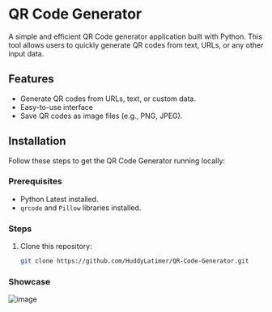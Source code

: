 # QR Code Generator

A simple and efficient QR Code generator application built with Python. This tool allows users to quickly generate QR codes from text, URLs, or any other input data.

## Features

- Generate QR codes from URLs, text, or custom data.
- Easy-to-use interface 
- Save QR codes as image files (e.g., PNG, JPEG).

## Installation

Follow these steps to get the QR Code Generator running locally:

### Prerequisites

- Python Latest installed.
- `qrcode` and `Pillow` libraries installed.

### Steps

1. Clone this repository:

   ```bash
   git clone https://github.com/HuddyLatimer/QR-Code-Generator.git

### Showcase
![image](https://github.com/user-attachments/assets/7f092009-5d84-4727-a367-7ceda897c225)

